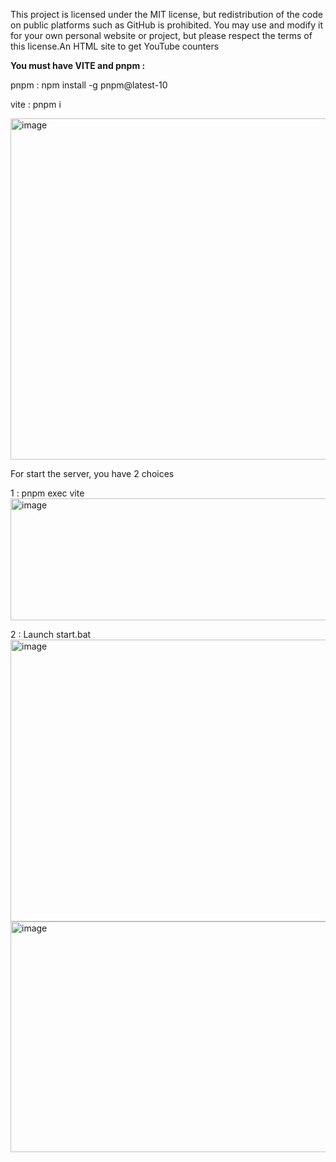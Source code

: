 This project is licensed under the MIT license, but redistribution of the code on public platforms such as GitHub is prohibited. You may use and modify it for your own personal website or project, but please respect the terms of this license.An HTML site to get YouTube counters

**You must have VITE and pnpm :**

pnpm : npm install -g pnpm@latest-10

vite : pnpm i


<img width="926" height="546" alt="image" src="https://github.com/user-attachments/assets/ff6f681a-1962-4532-b852-bf7744a41e70" />


For start the server, you have 2 choices

1 : pnpm exec vite
<img width="754" height="195" alt="image" src="https://github.com/user-attachments/assets/37c2c59b-ad03-4823-a68a-923d435434b0" />


2 : Launch start.bat
<img width="654" height="451" alt="image" src="https://github.com/user-attachments/assets/e7a35169-9259-4084-ad7d-cc47fbae37cc" />
<img width="766" height="369" alt="image" src="https://github.com/user-attachments/assets/22bebaa9-e391-436d-8b14-3660481b81e8" />

